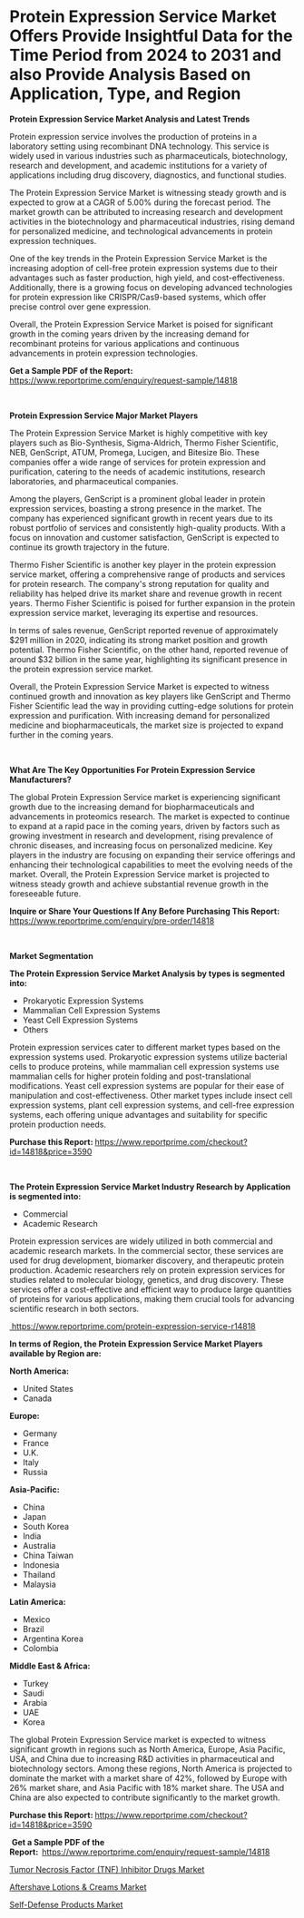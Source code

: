 <p><h1>Protein Expression Service Market Offers Provide Insightful Data for the Time Period from 2024 to 2031 and also Provide Analysis Based on Application, Type, and Region</h1></p><p><strong>Protein Expression Service Market Analysis and Latest Trends</strong></p>
<p><p>Protein expression service involves the production of proteins in a laboratory setting using recombinant DNA technology. This service is widely used in various industries such as pharmaceuticals, biotechnology, research and development, and academic institutions for a variety of applications including drug discovery, diagnostics, and functional studies.</p><p>The Protein Expression Service Market is witnessing steady growth and is expected to grow at a CAGR of 5.00% during the forecast period. The market growth can be attributed to increasing research and development activities in the biotechnology and pharmaceutical industries, rising demand for personalized medicine, and technological advancements in protein expression techniques.</p><p>One of the key trends in the Protein Expression Service Market is the increasing adoption of cell-free protein expression systems due to their advantages such as faster production, high yield, and cost-effectiveness. Additionally, there is a growing focus on developing advanced technologies for protein expression like CRISPR/Cas9-based systems, which offer precise control over gene expression.</p><p>Overall, the Protein Expression Service Market is poised for significant growth in the coming years driven by the increasing demand for recombinant proteins for various applications and continuous advancements in protein expression technologies.</p></p>
<p><strong>Get a Sample PDF of the Report:&nbsp;</strong> <a href="https://www.reportprime.com/enquiry/request-sample/14818">https://www.reportprime.com/enquiry/request-sample/14818</a></p>
<p>&nbsp;</p>
<p><strong>Protein Expression Service Major Market Players</strong></p>
<p><p>The Protein Expression Service Market is highly competitive with key players such as Bio-Synthesis, Sigma-Aldrich, Thermo Fisher Scientific, NEB, GenScript, ATUM, Promega, Lucigen, and Bitesize Bio. These companies offer a wide range of services for protein expression and purification, catering to the needs of academic institutions, research laboratories, and pharmaceutical companies.</p><p>Among the players, GenScript is a prominent global leader in protein expression services, boasting a strong presence in the market. The company has experienced significant growth in recent years due to its robust portfolio of services and consistently high-quality products. With a focus on innovation and customer satisfaction, GenScript is expected to continue its growth trajectory in the future.</p><p>Thermo Fisher Scientific is another key player in the protein expression service market, offering a comprehensive range of products and services for protein research. The company's strong reputation for quality and reliability has helped drive its market share and revenue growth in recent years. Thermo Fisher Scientific is poised for further expansion in the protein expression service market, leveraging its expertise and resources.</p><p>In terms of sales revenue, GenScript reported revenue of approximately $291 million in 2020, indicating its strong market position and growth potential. Thermo Fisher Scientific, on the other hand, reported revenue of around $32 billion in the same year, highlighting its significant presence in the protein expression service market.</p><p>Overall, the Protein Expression Service Market is expected to witness continued growth and innovation as key players like GenScript and Thermo Fisher Scientific lead the way in providing cutting-edge solutions for protein expression and purification. With increasing demand for personalized medicine and biopharmaceuticals, the market size is projected to expand further in the coming years.</p></p>
<p>&nbsp;</p>
<p><strong>What Are The Key Opportunities For Protein Expression Service Manufacturers?</strong></p>
<p><p>The global Protein Expression Service market is experiencing significant growth due to the increasing demand for biopharmaceuticals and advancements in proteomics research. The market is expected to continue to expand at a rapid pace in the coming years, driven by factors such as growing investment in research and development, rising prevalence of chronic diseases, and increasing focus on personalized medicine. Key players in the industry are focusing on expanding their service offerings and enhancing their technological capabilities to meet the evolving needs of the market. Overall, the Protein Expression Service market is projected to witness steady growth and achieve substantial revenue growth in the foreseeable future.</p></p>
<p><strong>Inquire or Share Your Questions If Any Before Purchasing This Report:</strong> <a href="https://www.reportprime.com/enquiry/pre-order/14818">https://www.reportprime.com/enquiry/pre-order/14818</a></p>
<p>&nbsp;</p>
<p><strong>Market Segmentation</strong></p>
<p><strong>The Protein Expression Service Market Analysis by types is segmented into:</strong></p>
<p><ul><li>Prokaryotic Expression Systems</li><li>Mammalian Cell Expression Systems</li><li>Yeast Cell Expression Systems</li><li>Others</li></ul></p>
<p><p>Protein expression services cater to different market types based on the expression systems used. Prokaryotic expression systems utilize bacterial cells to produce proteins, while mammalian cell expression systems use mammalian cells for higher protein folding and post-translational modifications. Yeast cell expression systems are popular for their ease of manipulation and cost-effectiveness. Other market types include insect cell expression systems, plant cell expression systems, and cell-free expression systems, each offering unique advantages and suitability for specific protein production needs.</p></p>
<p><strong>Purchase this Report:&nbsp;</strong><a href="https://www.reportprime.com/checkout?id=14818&price=3590">https://www.reportprime.com/checkout?id=14818&price=3590</a></p>
<p>&nbsp;</p>
<p><strong>The Protein Expression Service Market Industry Research by Application is segmented into:</strong></p>
<p><ul><li>Commercial</li><li>Academic Research</li></ul></p>
<p><p>Protein expression services are widely utilized in both commercial and academic research markets. In the commercial sector, these services are used for drug development, biomarker discovery, and therapeutic protein production. Academic researchers rely on protein expression services for studies related to molecular biology, genetics, and drug discovery. These services offer a cost-effective and efficient way to produce large quantities of proteins for various applications, making them crucial tools for advancing scientific research in both sectors.</p></p>
<p><a href="https://www.reportprime.com/protein-expression-service-r14818">&nbsp;https://www.reportprime.com/protein-expression-service-r14818</a></p>
<p><strong>In terms of Region, the Protein Expression Service Market Players available by Region are:</strong></p>
<p>
    <p> <strong> North America: </strong>
        <ul>
            <li>United States</li>
            <li>Canada</li>
        </ul>
        </p> 
    <p> <strong> Europe: </strong>
        <ul>
            <li>Germany</li>
            <li>France</li>
            <li>U.K.</li>
            <li>Italy</li>
            <li>Russia</li>
        </ul>
        </p> 
    <p> <strong> Asia-Pacific: </strong>
        <ul>
            <li>China</li>
            <li>Japan</li>
            <li>South Korea</li>
            <li>India</li>
            <li>Australia</li>
            <li>China Taiwan</li>
            <li>Indonesia</li>
            <li>Thailand</li>
            <li>Malaysia</li>
        </ul>
        </p> 
    <p> <strong> Latin America: </strong>
        <ul>
            <li>Mexico</li>
            <li>Brazil</li>
            <li>Argentina Korea</li>
            <li>Colombia</li>
        </ul>
        </p> 
    <p> <strong> Middle East & Africa: </strong>
        <ul>
            <li>Turkey</li>
            <li>Saudi</li>
            <li>Arabia</li>
            <li>UAE</li>
            <li>Korea</li>
        </ul>
    </p>
    </p>
<p><p>The global Protein Expression Service market is expected to witness significant growth in regions such as North America, Europe, Asia Pacific, USA, and China due to increasing R&D activities in pharmaceutical and biotechnology sectors. Among these regions, North America is projected to dominate the market with a market share of 42%, followed by Europe with 26% market share, and Asia Pacific with 18% market share. The USA and China are also expected to contribute significantly to the market growth.</p></p>
<p><strong>Purchase this Report: </strong><a href="https://www.reportprime.com/checkout?id=14818&price=3590">https://www.reportprime.com/checkout?id=14818&price=3590</a></p>
<p>&nbsp;<strong>Get a Sample PDF of the Report:&nbsp;&nbsp;</strong><a href="https://www.reportprime.com/enquiry/request-sample/14818">https://www.reportprime.com/enquiry/request-sample/14818</a></p>
<p><strong></strong></p>
<p><p><a href="https://medium.com/@trameciabutler45/tumor-necrosis-factor-tnf-inhibitor-drugs-market-size-share-trends-analysis-report-by-end-use-47e10a448400">Tumor Necrosis Factor (TNF) Inhibitor Drugs Market</a></p><p><a href="https://medium.com/@trameciabutler45/strategic-insights-into-global-aftershave-lotions-creams-market-trends-2024-2031-covered-in-b722009abf9d">Aftershave Lotions & Creams Market</a></p><p><a href="https://medium.com/@trameciabutler45/insights-into-the-self-defense-products-market-size-which-is-expanding-with-a-10-7-8e6e0bfe6785">Self-Defense Products Market</a></p></p>